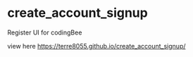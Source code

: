 # create_account_signup
 Register UI for codingBee
 
 view here https://terre8055.github.io/create_account_signup/
